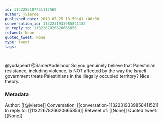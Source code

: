 ```yaml
---
id: 1132285107451117569
author: jvieroe
published_date: 2019-05-25 13:59:41 +00:00
conversation_id: 1132231933985841152
in_reply_to: 1132267826620665856
retweet: None
quoted_tweet: None
type: tweet
tags:

---
```


@yudapearl @SamerAbdelnour So you genuinely believe that Palestinian resistance, including violence, is NOT affected by the way the Israeli government treats Palestinians in the illegally occupied territory? Nice theory.

### Metadata

Author: [[@jvieroe]]
Conversation: [[conversation-1132231933985841152]]
In reply to: [[1132267826620665856]]
Retweet of: [[None]]
Quoted tweet: [[None]]
